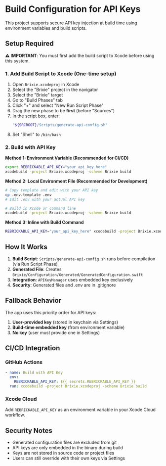 # Build Configuration for API Keys

This project supports secure API key injection at build time using environment variables and build scripts.

## Setup Required

**⚠️ IMPORTANT**: You must first add the build script to Xcode before using this system.

### 1. Add Build Script to Xcode (One-time setup)

1. Open `Brixie.xcodeproj` in Xcode
2. Select the "Brixie" project in the navigator
3. Select the "Brixie" target 
4. Go to "Build Phases" tab
5. Click "+" and select "New Run Script Phase"
6. Drag the new phase to be **first** (before "Sources")
7. In the script box, enter:
   ```bash
   "${SRCROOT}/Scripts/generate-api-config.sh"
   ```
8. Set "Shell" to `/bin/bash`

### 2. Build with API Key

**Method 1: Environment Variable (Recommended for CI/CD)**
```bash
export REBRICKABLE_API_KEY="your_api_key_here"
xcodebuild -project Brixie.xcodeproj -scheme Brixie build
```

**Method 2: Local Environment File (Recommended for Development)**
```bash
# Copy template and edit with your API key
cp .env.template .env
# Edit .env with your actual API key

# Build in Xcode or command line
xcodebuild -project Brixie.xcodeproj -scheme Brixie build
```

**Method 3: Inline with Build Command**
```bash
REBRICKABLE_API_KEY="your_api_key_here" xcodebuild -project Brixie.xcodeproj -scheme Brixie build
```

## How It Works

1. **Build Script**: `Scripts/generate-api-config.sh` runs before compilation (via Run Script Phase)
2. **Generated File**: Creates `Brixie/Configuration/Generated/GeneratedConfiguration.swift`
3. **Integration**: `APIKeyManager` uses embedded key exclusively
4. **Security**: Generated files and .env are in .gitignore

## Fallback Behavior

The app uses this priority order for API keys:
1. **User-provided key** (stored in keychain via Settings)
2. **Build-time embedded key** (from environment variable)
3. **No key** (user must provide one in Settings)

## CI/CD Integration

### GitHub Actions
```yaml
- name: Build with API Key
  env:
    REBRICKABLE_API_KEY: ${{ secrets.REBRICKABLE_API_KEY }}
  run: xcodebuild -project Brixie.xcodeproj -scheme Brixie build
```

### Xcode Cloud
Add `REBRICKABLE_API_KEY` as an environment variable in your Xcode Cloud workflow.

## Security Notes

- Generated configuration files are excluded from git
- API keys are only embedded in the binary during build
- Keys are not stored in source code or project files
- Users can still override with their own keys via Settings